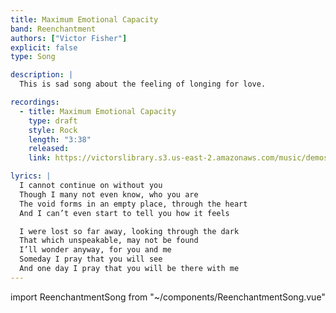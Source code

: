```yaml
---
title: Maximum Emotional Capacity
band: Reenchantment
authors: ["Victor Fisher"]
explicit: false
type: Song

description: |
  This is sad song about the feeling of longing for love.

recordings:
  - title: Maximum Emotional Capacity
    type: draft
    style: Rock
    length: "3:38"
    released: 
    link: https://victorslibrary.s3.us-east-2.amazonaws.com/music/demos/Maximum+Emotional+Capacity.mp3

lyrics: |
  I cannot continue on without you
  Though I many not even know, who you are
  The void forms in an empty place, through the heart
  And I can’t even start to tell you how it feels

  I were lost so far away, looking through the dark
  That which unspeakable, may not be found
  I’ll wonder anyway, for you and me
  Someday I pray that you will see
  And one day I pray that you will be there with me
---
```


import ReenchantmentSong from "~/components/ReenchantmentSong.vue"

<ReenchantmentSong :songData="$frontmatter" />
